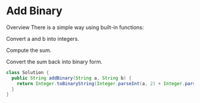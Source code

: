# Add Binary
Overview
There is a simple way using built-in functions:

Convert a and b into integers.

Compute the sum.

Convert the sum back into binary form.

```java
class Solution {
  public String addBinary(String a, String b) {
    return Integer.toBinaryString(Integer.parseInt(a, 2) + Integer.parseInt(b, 2));
  }
}
```
